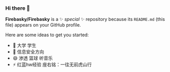 ### Hi there 👋

**Firebasky/Firebasky** is a ✨ _special_ ✨ repository because its `README.md` (this file) appears on your GitHub profile.

Here are some ideas to get you started:

- 🔭 大学 学生
- 🌱 信息安全方向
- 😄 渗透 篮球 听音乐
- ⚡ 红蓝hw经验
座右铭：一往无前虎山行
